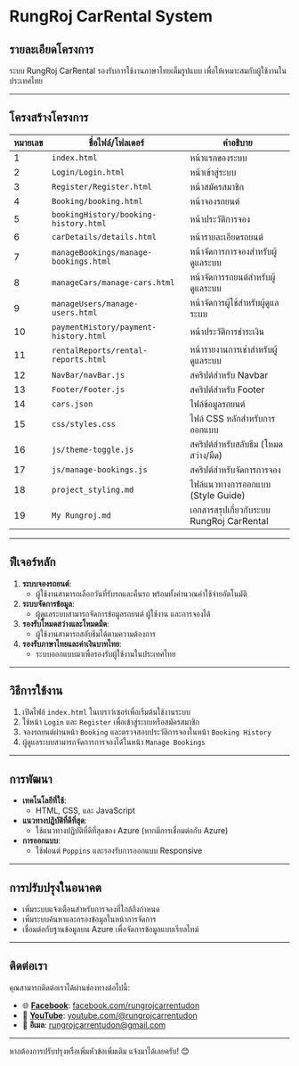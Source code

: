 # RungRoj CarRental System

## รายละเอียดโครงการ
ระบบ RungRoj CarRental รองรับการใช้งานภาษาไทยเต็มรูปแบบ เพื่อให้เหมาะสมกับผู้ใช้งานในประเทศไทย

---

## โครงสร้างโครงการ

| หมายเลข | ชื่อไฟล์/โฟลเดอร์                     | คำอธิบาย                                                                 |
|---------|----------------------------------------|---------------------------------------------------------------------------|
| 1       | `index.html`                           | หน้าแรกของระบบ                                                          |
| 2       | `Login/Login.html`                     | หน้าเข้าสู่ระบบ                                                         |
| 3       | `Register/Register.html`               | หน้าสมัครสมาชิก                                                         |
| 4       | `Booking/booking.html`                 | หน้าจองรถยนต์                                                           |
| 5       | `bookingHistory/booking-history.html`  | หน้าประวัติการจอง                                                       |
| 6       | `carDetails/details.html`              | หน้ารายละเอียดรถยนต์                                                    |
| 7       | `manageBookings/manage-bookings.html`  | หน้าจัดการการจองสำหรับผู้ดูแลระบบ                                       |
| 8       | `manageCars/manage-cars.html`          | หน้าจัดการรถยนต์สำหรับผู้ดูแลระบบ                                       |
| 9       | `manageUsers/manage-users.html`        | หน้าจัดการผู้ใช้สำหรับผู้ดูแลระบบ                                       |
| 10      | `paymentHistory/payment-history.html`  | หน้าประวัติการชำระเงิน                                                  |
| 11      | `rentalReports/rental-reports.html`    | หน้ารายงานการเช่าสำหรับผู้ดูแลระบบ                                     |
| 12      | `NavBar/navBar.js`                     | สคริปต์สำหรับ Navbar                                                    |
| 13      | `Footer/Footer.js`                     | สคริปต์สำหรับ Footer                                                    |
| 14      | `cars.json`                            | ไฟล์ข้อมูลรถยนต์                                                        |
| 15      | `css/styles.css`                       | ไฟล์ CSS หลักสำหรับการออกแบบ                                            |
| 16      | `js/theme-toggle.js`                   | สคริปต์สำหรับสลับธีม (โหมดสว่าง/มืด)                                   |
| 17      | `js/manage-bookings.js`                | สคริปต์สำหรับจัดการการจอง                                               |
| 18      | `project_styling.md`                   | ไฟล์แนวทางการออกแบบ (Style Guide)                                       |
| 19      | `My Rungroj.md`                        | เอกสารสรุปเกี่ยวกับระบบ RungRoj CarRental                               |

---

## ฟีเจอร์หลัก
1. **ระบบจองรถยนต์**:
   - ผู้ใช้งานสามารถเลือกวันที่รับรถและคืนรถ พร้อมทั้งคำนวณค่าใช้จ่ายอัตโนมัติ
2. **ระบบจัดการข้อมูล**:
   - ผู้ดูแลระบบสามารถจัดการข้อมูลรถยนต์ ผู้ใช้งาน และการจองได้
3. **รองรับโหมดสว่างและโหมดมืด**:
   - ผู้ใช้งานสามารถสลับธีมได้ตามความต้องการ
4. **รองรับภาษาไทยและค่าเงินบาทไทย**:
   - ระบบออกแบบมาเพื่อรองรับผู้ใช้งานในประเทศไทย

---

## วิธีการใช้งาน
1. เปิดไฟล์ `index.html` ในเบราว์เซอร์เพื่อเริ่มต้นใช้งานระบบ
2. ใช้หน้า `Login` และ `Register` เพื่อเข้าสู่ระบบหรือสมัครสมาชิก
3. จองรถยนต์ผ่านหน้า `Booking` และตรวจสอบประวัติการจองในหน้า `Booking History`
4. ผู้ดูแลระบบสามารถจัดการการจองได้ในหน้า `Manage Bookings`

---

## การพัฒนา
- **เทคโนโลยีที่ใช้**:
  - HTML, CSS, และ JavaScript
- **แนวทางปฏิบัติที่ดีที่สุด**:
  - ใช้แนวทางปฏิบัติที่ดีที่สุดของ Azure (หากมีการเชื่อมต่อกับ Azure)
- **การออกแบบ**:
  - ใช้ฟอนต์ `Poppins` และรองรับการออกแบบ Responsive

---

## การปรับปรุงในอนาคต
- เพิ่มระบบแจ้งเตือนสำหรับการจองที่ใกล้ถึงกำหนด
- เพิ่มระบบค้นหาและกรองข้อมูลในหน้าการจัดการ
- เชื่อมต่อกับฐานข้อมูลบน Azure เพื่อจัดการข้อมูลแบบเรียลไทม์

---

## ติดต่อเรา
คุณสามารถติดต่อเราได้ผ่านช่องทางต่อไปนี้:

- 🌐 **[Facebook](https://www.facebook.com/rungrojcarrentudon)**: [facebook.com/rungrojcarrentudon](https://www.facebook.com/rungrojcarrentudon)
- 🎥 **[YouTube](https://www.youtube.com/@rungrojcarrentudon)**: [youtube.com/@rungrojcarrentudon](https://www.youtube.com/@rungrojcarrentudon)
- 📧 **อีเมล**: [rungrojcarrentudon@gmail.com](mailto:rungrojcarrentudon@gmail.com)

---

หากต้องการปรับปรุงหรือเพิ่มหัวข้อเพิ่มเติม แจ้งมาได้เลยครับ! 😊